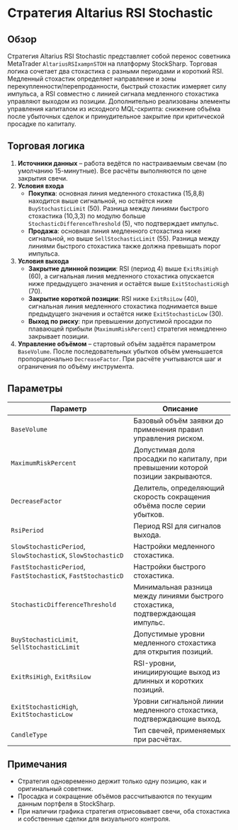 # Стратегия Altarius RSI Stochastic

## Обзор

Стратегия Altarius RSI Stochastic представляет собой перенос советника MetaTrader `AltariusRSIxampnSTOH` на платформу StockSharp. Торговая логика сочетает два стохастика с разными периодами и короткий RSI. Медленный стохастик определяет направление и зоны перекупленности/перепроданности, быстрый стохастик измеряет силу импульса, а RSI совместно с линией сигнала медленного стохастика управляют выходом из позиции. Дополнительно реализованы элементы управления капиталом из исходного MQL-скрипта: снижение объёма после убыточных сделок и принудительное закрытие при критической просадке по капиталу.

## Торговая логика

1. **Источники данных** – работа ведётся по настраиваемым свечам (по умолчанию 15-минутные). Все расчёты выполняются по цене закрытия свечи.
2. **Условия входа**
   - **Покупка**: основная линия медленного стохастика (15,8,8) находится выше сигнальной, но остаётся ниже `BuyStochasticLimit` (50). Разница между линиями быстрого стохастика (10,3,3) по модулю больше `StochasticDifferenceThreshold` (5), что подтверждает импульс.
   - **Продажа**: основная линия медленного стохастика ниже сигнальной, но выше `SellStochasticLimit` (55). Разница между линиями быстрого стохастика также должна превышать порог импульса.
3. **Условия выхода**
   - **Закрытие длинной позиции**: RSI (период 4) выше `ExitRsiHigh` (60), а сигнальная линия медленного стохастика опускается ниже предыдущего значения и остаётся выше `ExitStochasticHigh` (70).
   - **Закрытие короткой позиции**: RSI ниже `ExitRsiLow` (40), сигнальная линия медленного стохастика поднимается выше предыдущего значения и остаётся ниже `ExitStochasticLow` (30).
   - **Выход по риску**: при превышении допустимой просадки по плавающей прибыли (`MaximumRiskPercent`) стратегия немедленно закрывает позиции.
4. **Управление объёмом** – стартовый объём задаётся параметром `BaseVolume`. После последовательных убытков объём уменьшается пропорционально `DecreaseFactor`. При расчёте учитываются шаг и ограничения по объёму инструмента.

## Параметры

| Параметр | Описание |
|----------|----------|
| `BaseVolume` | Базовый объём заявки до применения правил управления риском. |
| `MaximumRiskPercent` | Допустимая доля просадки по капиталу, при превышении которой позиции закрываются. |
| `DecreaseFactor` | Делитель, определяющий скорость сокращения объёма после серии убытков. |
| `RsiPeriod` | Период RSI для сигналов выхода. |
| `SlowStochasticPeriod`, `SlowStochasticK`, `SlowStochasticD` | Настройки медленного стохастика. |
| `FastStochasticPeriod`, `FastStochasticK`, `FastStochasticD` | Настройки быстрого стохастика. |
| `StochasticDifferenceThreshold` | Минимальная разница между линиями быстрого стохастика, подтверждающая импульс. |
| `BuyStochasticLimit`, `SellStochasticLimit` | Допустимые уровни медленного стохастика для открытия позиций. |
| `ExitRsiHigh`, `ExitRsiLow` | RSI-уровни, инициирующие выход из длинных и коротких позиций. |
| `ExitStochasticHigh`, `ExitStochasticLow` | Уровни сигнальной линии медленного стохастика, подтверждающие выход. |
| `CandleType` | Тип свечей, применяемых при расчётах. |

## Примечания

- Стратегия одновременно держит только одну позицию, как и оригинальный советник.
- Просадка и сокращение объёмов рассчитываются по текущим данным портфеля в StockSharp.
- При наличии графика стратегия отрисовывает свечи, оба стохастика и собственные сделки для визуального контроля.
